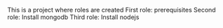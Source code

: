 This is a project where roles are created 
First role: prerequisites
Second role: Install mongodb
Third role: Install nodejs
